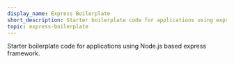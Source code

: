 ```yaml
---
display_name: Express Boilerplate
short_description: Starter boilerplate code for applications using express framework.
topic: express-boilerplate
---
```

Starter boilerplate code for applications using Node.js based express framework.
